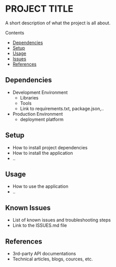 # PROJECT TITLE

A short description of what the project is all about.

Contents

* [Dependencies](#dependencies)
* [Setup](#setup)
* [Usage](#usage)
* [Issues](#issues)
* [References](#references)

## Dependencies

* Development Environment
    * Libraries
    * Tools
    * Link to requirements.txt, package.json,..
* Production Environment
    * deployment platform

## Setup

* How to install project dependencies
* How to install the application
* ..

## Usage

* How to use the application
* ..

## Known Issues

* List of known issues and troubleshooting steps
* Link to the ISSUES.md file

## References

* 3rd-party API documentations
* Technical articles, blogs, cources, etc.
